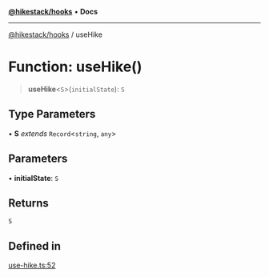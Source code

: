[**@hikestack/hooks**](/official/reference/hooks/index.md) • **Docs**

***

[@hikestack/hooks](/official/reference/hooks/globals.md) / useHike

# Function: useHike()

> **useHike**\<`S`\>(`initialState`): `S`

## Type Parameters

• **S** *extends* `Record`\<`string`, `any`\>

## Parameters

• **initialState**: `S`

## Returns

`S`

## Defined in

[use-hike.ts:52](https://github.com/hikestack/hike/blob/7acbc85d4f65b6f0fc34fe0734fa5df81c116bdd/packages/hooks/src/use-hike.ts#L52)
